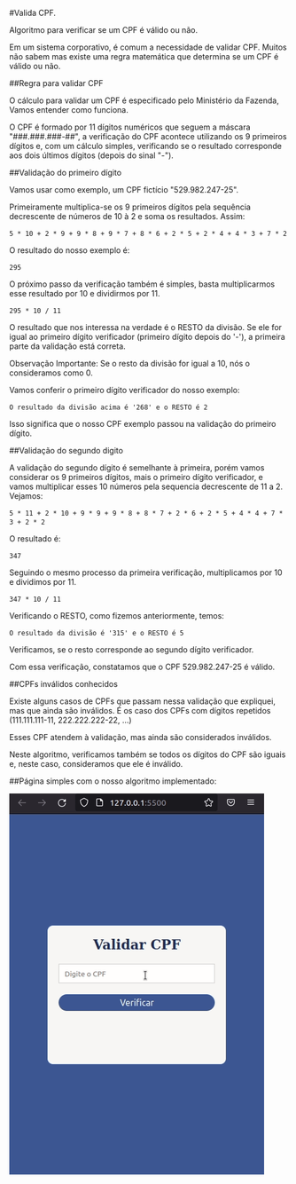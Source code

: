 #Valida CPF.

Algoritmo para verificar se um CPF é válido ou não.

Em um sistema corporativo, é comum a necessidade de validar CPF. Muitos não sabem mas existe uma regra matemática que determina se um CPF é válido ou não.

##Regra para validar CPF

O cálculo para validar um CPF é especificado pelo Ministério da Fazenda, Vamos entender como funciona.

O CPF é formado por 11 dígitos numéricos que seguem a máscara "###.###.###-##", a verificação do CPF acontece utilizando os 9 primeiros dígitos e, com um cálculo simples, verificando se o resultado corresponde aos dois últimos dígitos (depois do sinal "-").

##Validação do primeiro dígito

Vamos usar como exemplo, um CPF fictício "529.982.247-25".

Primeiramente multiplica-se os 9 primeiros dígitos pela sequência decrescente de números de 10 à 2 e soma os resultados. Assim:

    5 * 10 + 2 * 9 + 9 * 8 + 9 * 7 + 8 * 6 + 2 * 5 + 2 * 4 + 4 * 3 + 7 * 2

O resultado do nosso exemplo é:

    295

O próximo passo da verificação também é simples, basta multiplicarmos esse resultado por 10 e dividirmos por 11.

    295 * 10 / 11

O resultado que nos interessa na verdade é o RESTO da divisão. Se ele for igual ao primeiro dígito verificador (primeiro dígito depois do '-'), a primeira parte da validação está correta.

Observação Importante: Se o resto da divisão for igual a 10, nós o consideramos como 0.

Vamos conferir o primeiro dígito verificador do nosso exemplo:

    O resultado da divisão acima é '268' e o RESTO é 2

Isso significa que o nosso CPF exemplo passou na validação do primeiro dígito.

##Validação do segundo digito

A validação do segundo dígito é semelhante à primeira, porém vamos considerar os 9 primeiros dígitos, mais o primeiro dígito verificador, e vamos multiplicar esses 10 números pela sequencia decrescente de 11 a 2. Vejamos:

    5 * 11 + 2 * 10 + 9 * 9 + 9 * 8 + 8 * 7 + 2 * 6 + 2 * 5 + 4 * 4 + 7 * 3 + 2 * 2

O resultado é:

    347

Seguindo o mesmo processo da primeira verificação, multiplicamos por 10 e dividimos por 11.

    347 * 10 / 11

Verificando o RESTO, como fizemos anteriormente, temos:

    O resultado da divisão é '315' e o RESTO é 5

Verificamos, se o resto corresponde ao segundo dígito verificador.

Com essa verificação, constatamos que o CPF 529.982.247-25 é válido.

##CPFs inválidos conhecidos

Existe alguns casos de CPFs que passam nessa validação que expliquei, mas que ainda são inválidos. É os caso dos CPFs com dígitos repetidos (111.111.111-11, 222.222.222-22, ...)

Esses CPF atendem à validação, mas ainda são considerados inválidos.

Neste algoritmo, verificamos também se todos os dígitos do CPF são iguais e, neste caso, consideramos que ele é inválido.

##Página simples com o nosso algoritmo implementado:

![](/img/validaCpf.gif)
